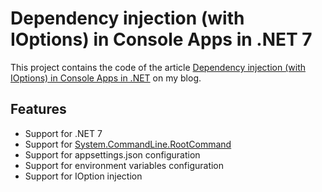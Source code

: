 # Dependency injection (with IOptions) in Console Apps in .NET 7

This project contains the code of the article <a href="https://keestalkstech.com/2018/04/dependency-injection-with-ioptions-in-console-apps-in-net-core-2/">Dependency injection (with IOptions) in Console Apps in .NET</a> on my blog.

## Features

- Support for .NET 7
- Support for <a href="https://learn.microsoft.com/en-us/dotnet/api/system.commandline.rootcommand">System.CommandLine.RootCommand</a>
- Support for appsettings.json configuration
- Support for environment variables configuration
- Support for IOption injection